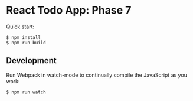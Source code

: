 # React Todo App: Phase 7

Quick start:

```
$ npm install
$ npm run build
````

## Development

Run Webpack in watch-mode to continually compile the JavaScript as you work:

```
$ npm run watch
```
